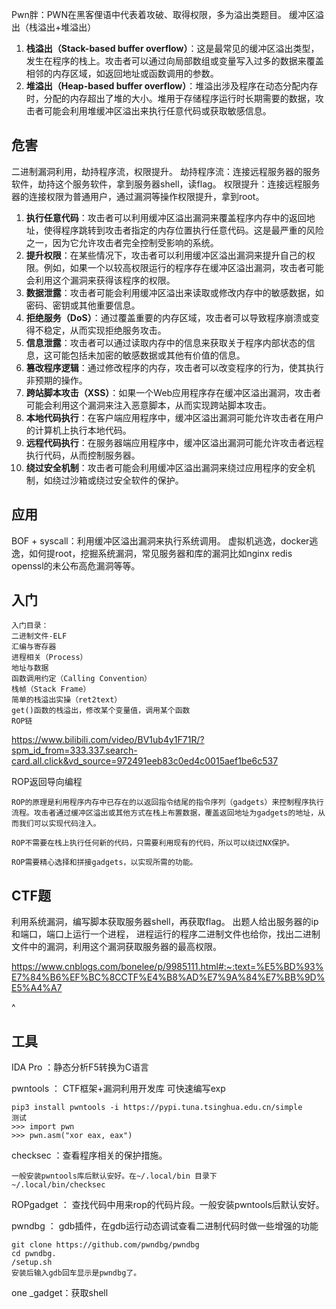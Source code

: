 Pwn胖：PWN在黑客俚语中代表着攻破、取得权限，多为溢出类题目。
缓冲区溢出（栈溢出+堆溢出）
1. **栈溢出（Stack-based buffer overflow）**：这是最常见的缓冲区溢出类型，发生在程序的栈上。攻击者可以通过向局部数组或变量写入过多的数据来覆盖相邻的内存区域，如返回地址或函数调用的参数。
2. **堆溢出（Heap-based buffer overflow）**：堆溢出涉及程序在动态分配内存时，分配的内存超出了堆的大小。堆用于存储程序运行时长期需要的数据，攻击者可能会利用堆缓冲区溢出来执行任意代码或获取敏感信息。

## **危害**
二进制漏洞利用，劫持程序流，权限提升。
劫持程序流：连接远程服务器的服务软件，劫持这个服务软件，拿到服务器shell，读flag。
权限提升：连接远程服务器的连接权限为普通用户，通过漏洞等操作权限提升，拿到root。

1. **执行任意代码**：攻击者可以利用缓冲区溢出漏洞来覆盖程序内存中的返回地址，使得程序跳转到攻击者指定的内存位置执行任意代码。这是最严重的风险之一，因为它允许攻击者完全控制受影响的系统。
2. **提升权限**：在某些情况下，攻击者可以利用缓冲区溢出漏洞来提升自己的权限。例如，如果一个以较高权限运行的程序存在缓冲区溢出漏洞，攻击者可能会利用这个漏洞来获得该程序的权限。
3. **数据泄露**：攻击者可能会利用缓冲区溢出来读取或修改内存中的敏感数据，如密码、密钥或其他重要信息。
4. **拒绝服务（DoS）**：通过覆盖重要的内存区域，攻击者可以导致程序崩溃或变得不稳定，从而实现拒绝服务攻击。
5. **信息泄露**：攻击者可以通过读取内存中的信息来获取关于程序内部状态的信息，这可能包括未加密的敏感数据或其他有价值的信息。
6. **篡改程序逻辑**：通过修改程序的内存，攻击者可以改变程序的行为，使其执行非预期的操作。
7. **跨站脚本攻击（XSS）**：如果一个Web应用程序存在缓冲区溢出漏洞，攻击者可能会利用这个漏洞来注入恶意脚本，从而实现跨站脚本攻击。
8. **本地代码执行**：在客户端应用程序中，缓冲区溢出漏洞可能允许攻击者在用户的计算机上执行本地代码。
9. **远程代码执行**：在服务器端应用程序中，缓冲区溢出漏洞可能允许攻击者远程执行代码，从而控制服务器。
10. **绕过安全机制**：攻击者可能会利用缓冲区溢出漏洞来绕过应用程序的安全机制，如绕过沙箱或绕过安全软件的保护。



## **应用**
BOF + syscall：利用缓冲区溢出漏洞来执行系统调用。
虚拟机逃逸，docker逃逸，如何提root，挖掘系统漏洞，常见服务器和库的漏洞比如nginx redis openssl的未公布高危漏洞等等。

## **入门**
```
入门目录：
二进制文件-ELF
汇编与寄存器
进程相关（Process）
地址与数据
函数调用约定（Calling Convention）
栈帧（Stack Frame）
简单的栈溢出实操（ret2text）
get()函数的栈溢出，修改某个变量值，调用某个函数
ROP链
```
<https://www.bilibili.com/video/BV1ub4y1F71R/?spm_id_from=333.337.search-card.all.click&vd_source=972491eeb83c0ed4c0015aef1be6c537>

ROP返回导向编程
```
ROP的原理是利用程序内存中已存在的以返回指令结尾的指令序列（gadgets）来控制程序执行流程。攻击者通过缓冲区溢出或其他方式在栈上布置数据，覆盖返回地址为gadgets的地址，从而我们可以实现代码注入。

ROP不需要在栈上执行任何新的代码，只需要利用现有的代码，所以可以绕过NX保护。

ROP需要精心选择和拼接gadgets，以实现所需的功能。
```

## **CTF题**
利用系统漏洞，编写脚本获取服务器shell，再获取flag。
出题人给出服务器的ip和端口，端口上运行一个进程，
进程运行的程序二进制文件也给你，找出二进制文件中的漏洞，利用这个漏洞获取服务器的最高权限。

<https://www.cnblogs.com/bonelee/p/9985111.html#:~:text=%E5%BD%93%E7%84%B6%EF%BC%8CCTF%E4%B8%AD%E7%9A%84%E7%BB%9D%E5%A4%A7>


^
## **工具**
IDA Pro ：静态分析F5转换为C语言

pwntools ： CTF框架+漏洞利用开发库 可快速编写exp
```
pip3 install pwntools -i https://pypi.tuna.tsinghua.edu.cn/simple
测试
>>> import pwn
>>> pwn.asm("xor eax, eax")
```

checksec ：查看程序相关的保护措施。
```
一般安装pwntools库后默认安好。在~/.local/bin 目录下
~/.local/bin/checksec
```

ROPgadget ： 查找代码中用来rop的代码片段。一般安装pwntools后默认安好。

pwndbg ： gdb插件，在gdb运行动态调试查看二进制代码时做一些增强的功能
```
git clone https://github.com/pwndbg/pwndbg
cd pwndbg.
/setup.sh
安装后输入gdb回车显示是pwndbg了。
```

one _gadget：获取shell

